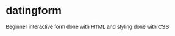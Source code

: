 # datingform
Beginner interactive form done with HTML and styling done with CSS

<!DOCTYPE html>
<html lang="en">
<head>
    <meta charset="UTF-8">
    <meta http-equiv="X-UA-Compatible" content="IE=edge">
    <meta name="viewport" content="width=device-width, initial-scale=1.0">
    <title>Dating Form</title>
    <style>
        body {
            font-family: Verdana, Arial, sans-serif;
        }

        h1 {
            color:#850E35;
        }

        p {
            margin: 0;
        }

        legend {
            background: #EE6983;
            border-radius: 10px;
            color:#FFF5E4;
            padding: 12px;
        }

        fieldset {
            background: #FFF5E4;
            border: 10px solid #850E35;
            border-radius: 20px;
            margin-bottom: 10px;
            width: 720px;
        }

        div {
            margin: 10px;
        }

        label {
            display: inline-block;
            text-align: right;
            vertical-align: top;
            width: 200px;
        }

        input[type="radio"]+label, input[type="checkbox"]+label {
            width: auto;
        }

        .range-caption {
            background: #FFC4C4;
            color: #850E35;
            padding: 6px;
            text-align: center;
            border-radius: 10px;
        }


        input[type="submit"]{
            background: #FFC4C4;
            border-radius: 10px;
            color: #850E35;
            font-size: 20px;
            padding: 12px;
            border-color: #FFF5E4;
            cursor: pointer;
        }

        div:hover {
            color: #EE6983;
        }



    </style>
</head>
<body>
    <h1>Enter Your Details For Our Dating Website</h1>
    <form action="https://us-central1-nucamp-production.cloudfunctions.net/post/formdata" method="post" enctype="multipart/form-data">
        <fieldset>
            <legend>Your Face</legend>
            <div>
                <label for="avatar">Upload Your Image:</label>
                <input type="file" id="avatar" name="avatar" required>
            </div>
            <p>Image Preview:</p>
            <img id="preview" width="500">
        </fieldset>

        <fieldset>
            <legend>Your Details</legend>
            <div>
                <label for="name">Name:</label>
                <input type="text" id="name" name="name" placeholder="Your full name" required>
            </div>
            <div>
                <label>Gender:</label>
                <input type="radio" id="woman" name="gender" value="woman" required>
                <label for="woman">Woman</label>
                <input type="radio" id="man" name="gender" value="man" required>
                <label for="man">Man</label>
                <input type="radio" id="nonbinary" name="gender" value="nonbinary" required>
                <label for="nonbinary">Nonbinary</label>
                <input type="radio" id="other" name="gender" value="other" required>
                <label for="other">Other</label>
            </div>
            <div>
                <label for="age">Age:</label>
                <input type="number" id="age" name="age">
            </div>
            <div>
                <label for="dob">Date of Birth:</label>
                <input type="date" id="dob" name="dob">
            </div>
            <div>
                <label for="color">Favorite Color:</label>
                <input type="color" id="color" name="color">
            </div>
            <div>
                <label for="country">Country:</label>
                <select name="country" id="country">
                    <option>Choose a country</option>
                    <option value="brazil">Brazil</option>
                    <option value="france">France</option>
                    <option value="japan">Japan</option>
                    <option value="libya">Libya</option>
                    <option value="usa">U.S.A</option>
                </select>
            </div>
            <div>
                <label for="salary">Salary:</label>
                <span class="range-caption">Poor</span>
                <input type="range" id="salary" name="salary" min="0" max="100" value="50">
                <span class="range-caption">Rich</span>
            </div>
        </fieldset>

        <fieldset>
            <legend>Your Contact Information</legend>
            <div>
                <label for="email">Email:</label>
                <input type="email" id="email" name="email" required>
            </div>
            <div>
                <label for="phone">Phone:</label>
                <input type="tel" id="phone" name="phone">
            </div>
            <div>
                <label for="address">Address:</label>
                <textarea name="address" id="address" cols="40" ></textarea>
            </div>
            <div>
                <label>Contact method(s):</label>
                <input type="checkbox" name="contact" id="emailCheckbox" value="email">
                <label for="emailCheckbox">Email</label>
                <input type="checkbox" name="contact" id="phoneCheckbox" value="phone">
                <label for="phoneCheckbox">Phone</label>
            </div>
        </fieldset>
        
        <div>
            <input type="submit">
        </div>
    </form>
    <script src="https://url.nucamp.co/datingjs"></script>
</body>
</html>
